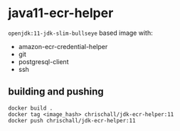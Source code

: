 # java11-ecr-helper
`openjdk:11-jdk-slim-bullseye` based image with:
* amazon-ecr-credential-helper
* git
* postgresql-client
* ssh

## building and pushing
```
docker build .
docker tag <image_hash> chrischall/jdk-ecr-helper:11
docker push chrischall/jdk-ecr-helper:11
```
